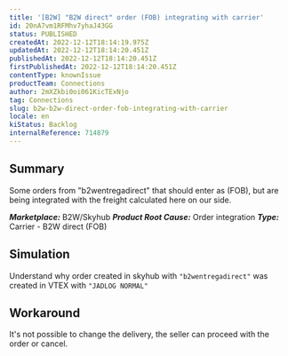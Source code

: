 ```yaml
---
title: '[B2W] "B2W direct" order (FOB) integrating with carrier'
id: 20nA7vm1RFMhv7yhaJ43GG
status: PUBLISHED
createdAt: 2022-12-12T18:14:19.975Z
updatedAt: 2022-12-12T18:14:20.451Z
publishedAt: 2022-12-12T18:14:20.451Z
firstPublishedAt: 2022-12-12T18:14:20.451Z
contentType: knownIssue
productTeam: Connections
author: 2mXZkbi0oi061KicTExNjo
tag: Connections
slug: b2w-b2w-direct-order-fob-integrating-with-carrier
locale: en
kiStatus: Backlog
internalReference: 714879
---
```


## Summary


Some orders from "b2wentregadirect" that should enter as (FOB), but are being integrated with the freight calculated here on our side.

_**Marketplace:**_ B2W/Skyhub
_**Product Root Cause:**_ Order integration
_**Type:**_ Carrier - B2W direct (FOB)


##

## Simulation


Understand why order created in skyhub with `"b2wentregadirect"` was created in VTEX with `"JADLOG NORMAL"`


##

## Workaround


It's not possible to change the delivery, the seller can proceed with the order or cancel.

